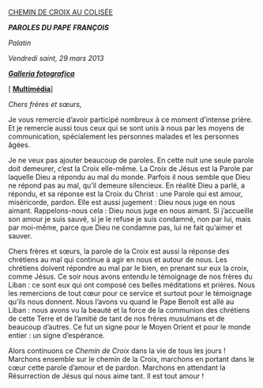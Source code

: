 [CHEMIN DE CROIX AU COLISÉE](http://www.vatican.va/news_services/liturgy/libretti/2013/20130329-via-crucis-libretto.pdf)

***PAROLES DU PAPE*** ***FRANÇOIS***

*Palatin*

*Vendredi saint, 29 mars 2013*

***[Galleria fotografica](http://www.photogallery.va/content/photogallery/it/celebrazioni-liturgiche/via-crucis-2013.html)***

[ **[Multimédia](https://www.vatican.va/content/francesco/fr/events/event.dir.html/content/vaticanevents/fr/2013/3/29/papa-francesco_20130329_via-crucis-colosseo.html)**]

*Chers frères et sœurs,*

Je vous remercie d’avoir participé nombreux à ce moment d’intense prière. Et je remercie aussi tous ceux qui se sont unis à nous par les moyens de communication, spécialement les personnes malades et les personnes âgées.

Je ne veux pas ajouter beaucoup de paroles. En cette nuit une seule parole doit demeurer, c’est la Croix elle-même. La Croix de Jésus est la Parole par laquelle Dieu a répondu au mal du monde. Parfois il nous semble que Dieu ne répond pas au mal, qu’il demeure silencieux. En réalité Dieu a parlé, a répondu, et sa réponse est la Croix du Christ : une Parole qui est amour, miséricorde, pardon. Elle est aussi jugement : Dieu nous juge en nous aimant. Rappelons-nous cela : Dieu nous juge en nous aimant. Si j’accueille son amour je suis sauvé, si je le refuse je suis condamné, non par lui, mais par moi-même, parce que Dieu ne condamne pas, lui ne fait qu’aimer et sauver.

Chers frères et sœurs, la parole de la Croix est aussi la réponse des chrétiens au mal qui continue à agir en nous et autour de nous. Les chrétiens doivent répondre au mal par le bien, en prenant sur eux la croix, comme Jésus. Ce soir nous avons entendu le témoignage de nos frères du Liban : ce sont eux qui ont composé ces belles méditations et prières. Nous les remercions de tout cœur pour ce service et surtout pour le témoignage qu’ils nous donnent. Nous l’avons vu quand le Pape Benoît est allé au Liban : nous avons vu la beauté et la force de la communion des chrétiens de cette Terre et de l’amitié de tant de nos frères musulmans et de beaucoup d’autres. Ce fut un signe pour le Moyen Orient et pour le monde entier : un signe d’espérance.

Alors continuons ce *Chemin de Croix* dans la vie de tous les jours ! Marchons ensemble sur le chemin de la Croix, marchons en portant dans le cœur cette parole d’amour et de pardon. Marchons en attendant la Résurrection de Jésus qui nous aime tant. Il est tout amour !